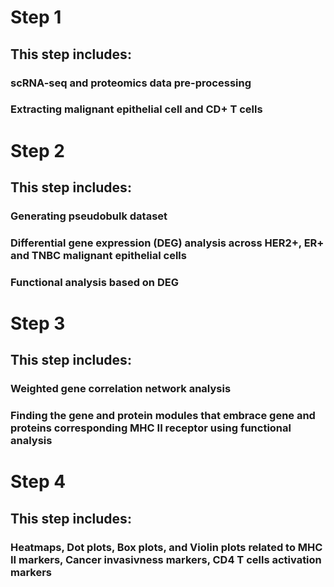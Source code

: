 # Step 1
## This step includes:
### scRNA-seq and proteomics data pre-processing
### Extracting malignant epithelial cell and CD+ T cells

# Step 2
## This step includes: 
### Generating pseudobulk dataset
### Differential gene expression (DEG) analysis across HER2+, ER+ and TNBC malignant epithelial cells
### Functional analysis based on DEG

# Step 3
## This step includes: 
### Weighted gene correlation network analysis
### Finding the gene and protein modules that embrace gene and proteins corresponding MHC II receptor using functional analysis

# Step 4
## This step includes: 
### Heatmaps, Dot plots, Box plots, and Violin plots related to MHC II markers, Cancer invasivness markers, CD4 T cells activation markers
